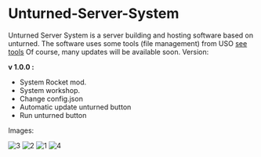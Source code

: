 # Unturned-Server-System

Unturned Server System is a server building and hosting software based on unturned. 
The software uses some tools (file management) from USO [see tools](https://github.com/discounter24/uso_cli)  Of course, many updates will be available soon.
Version:

**v 1.0.0 :**
- System Rocket mod.
- System workshop.
- Change config.json
- Automatic update unturned button
- Run unturned button


Images:

![3](https://user-images.githubusercontent.com/86760026/155856181-216f7d15-4582-44b8-8d0f-695a65b22bde.PNG)
![2](https://user-images.githubusercontent.com/86760026/155856182-6d78b1cf-5808-4b10-87c3-228cf7232a5d.PNG)
![1](https://user-images.githubusercontent.com/86760026/155856184-05b5f968-86d7-42c9-bc6b-0d094942c276.PNG)
![4](https://user-images.githubusercontent.com/86760026/155856185-dfbbb28b-a4e4-4782-9267-b1d184b6557e.PNG)
